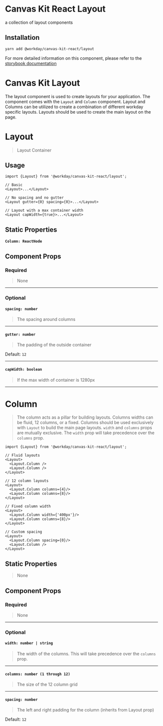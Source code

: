 # Canvas Kit React Layout

a collection of layout components

## Installation

```sh
yarn add @workday/canvas-kit-react/layout
```

For more detailed information on this component, please refer to the
[storybook documentation](https://workday.github.io/canvas-kit/?path=/docs/labs-layout)

# Canvas Kit Layout

The layout component is used to create layouts for your application. The component comes with the
`Layout` and `Column` component. Layout and Columns can be utilized to create a combination of
different workday specific layouts. Layouts should be used to create the main layout on the page.

# Layout

> Layout Container

## Usage

```tsx
import {Layout} from '@workday/canvas-kit-react/layout';

// Basic
<Layout>...</Layout>

// No spacing and no gutter
<Layout gutter={0} spacing={0}>...</Layout>

// Layout with a max container width
<Layout capWidth={true}>...</Layout>
```

## Static Properties

#### `Column: ReactNode`

## Component Props

### Required

> None

---

### Optional

#### `spacing: number`

> The spacing around columns

---

#### `gutter: number`

> The padding of the outside container

Default: `12`

---

#### `capWidth: boolean`

> If the max width of container is 1280px

---

# Column

> The column acts as a pillar for building layouts. Columns widths can be fluid, 12 columns, or a
> fixed. Columns should be used exclusively with `Layout` to build the main page layouts. `width`
> and `columns` props are mutually exclusive. The `width` prop will take precedence over the
> `columns` prop.

```tsx
import {Layout} from '@workday/canvas-kit-react/layout';

// Fluid layouts
<Layout>
  <Layout.Column />
  <Layout.Column />
</Layout>

// 12 column layouts
<Layout>
  <Layout.Column columns={4}/>
  <Layout.Column columns={8}/>
</Layout>

// Fixed column width
<Layout>
  <Layout.Column width={'400px'}/>
  <Layout.Column columns={8}/>
</Layout>

// Custom spacing
<Layout>
  <Layout.Column spacing={0}/>
  <Layout.Column />
</Layout>
```

## Static Properties

> None

## Component Props

### Required

> None

---

### Optional

#### `width: number | string`

> The width of the columns. This will take precedence over the `columns` prop.

---

#### `columns: number (1 through 12)`

> The size of the 12 column grid

---

#### `spacing: number`

> The left and right padding for the column (inherits from Layout prop)

Default: `12`
